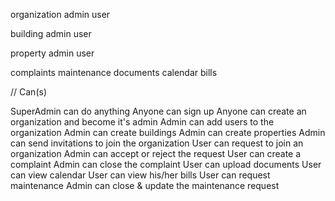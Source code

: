 organization
admin
user

building
admin
user

property
admin
user

complaints
maintenance
documents
calendar
bills

// Can(s)

SuperAdmin can do anything
Anyone can sign up
Anyone can create an organization and become it's admin
    Admin can add users to the organization
    Admin can create buildings
    Admin can create properties
    Admin can send invitations to join the organization
User can request to join an organization
    Admin can accept or reject the request
User can create a complaint
    Admin can close the complaint
User can upload documents
User can view calendar
User can view his/her bills
User can request maintenance
    Admin can close & update the maintenance request